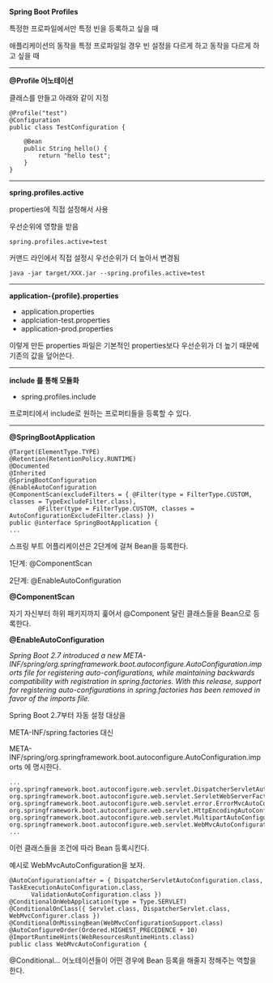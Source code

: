 **Spring Boot Profiles**

특정한 프로파일에서만 특정 빈을 등록하고 싶을 때

애플리케이션의 동작을 특정 프로파일일 경우 빈 설정을 다르게 하고 동작을 다르게 하고 싶을 때

---

**@Profile 어노테이션**

클래스를 만들고 아래와 같이 지정

```
@Profile("test")
@Configuration
public class TestConfiguration {

    @Bean
    public String hello() {
        return "hello test";
    }
}
```

---

**spring.profiles.active**

properties에 직접 설정해서 사용

우선순위에 영향을 받음

```
spring.profiles.active=test
```

커맨드 라인에서 직접 설정시 우선순위가 더 높아서 변경됨

```
java -jar target/XXX.jar --spring.profiles.active=test
```

---

**application-{profile}.properties**

-   application.properties
-   applciation-test.properties
-   application-prod.properties

이렇게 만든 properties 파일은 기본적인 properties보다 우선순위가 더 높기 때문에 기존의 값을 덮어쓴다.

---

**include 를 통해 모듈화**

-   spring.profiles.include

프로퍼티에서 include로 원하는 프로퍼티들을 등록할 수 있다.

---



**@SpringBootApplication**

```
@Target(ElementType.TYPE)
@Retention(RetentionPolicy.RUNTIME)
@Documented
@Inherited
@SpringBootConfiguration
@EnableAutoConfiguration
@ComponentScan(excludeFilters = { @Filter(type = FilterType.CUSTOM, classes = TypeExcludeFilter.class),
        @Filter(type = FilterType.CUSTOM, classes = AutoConfigurationExcludeFilter.class) })
public @interface SpringBootApplication {
...
```

스프링 부트 어플리케이션은 2단계에 걸쳐 Bean을 등록한다.

1단계: @ComponentScan

2단계: @EnableAutoConfiguration

**@ComponentScan**

자기 자신부터 하위 패키지까지 훑어서 @Component 달린 클래스들을 Bean으로 등록한다.

**@EnableAutoConfiguration**

_Spring Boot 2.7 introduced a new META-INF/spring/org.springframework.boot.autoconfigure.AutoConfiguration.imports file for registering auto-configurations, while maintaining backwards compatibility with registration in spring.factories. With this release, support for registering auto-configurations in spring.factories has been removed in favor of the imports file._

Spring Boot 2.7부터 자동 설정 대상을

META-INF/spring.factories 대신

META-INF/spring/org.springframework.boot.autoconfigure.AutoConfiguration.imports 에 명시한다.

```
...
org.springframework.boot.autoconfigure.web.servlet.DispatcherServletAutoConfiguration
org.springframework.boot.autoconfigure.web.servlet.ServletWebServerFactoryAutoConfiguration
org.springframework.boot.autoconfigure.web.servlet.error.ErrorMvcAutoConfiguration
org.springframework.boot.autoconfigure.web.servlet.HttpEncodingAutoConfiguration
org.springframework.boot.autoconfigure.web.servlet.MultipartAutoConfiguration
org.springframework.boot.autoconfigure.web.servlet.WebMvcAutoConfiguration
...
```

이런 클래스들을 조건에 따라 Bean 등록시킨다.

예시로 WebMvcAutoConfiguration을 보자.

```
@AutoConfiguration(after = { DispatcherServletAutoConfiguration.class, TaskExecutionAutoConfiguration.class,
      ValidationAutoConfiguration.class })
@ConditionalOnWebApplication(type = Type.SERVLET)
@ConditionalOnClass({ Servlet.class, DispatcherServlet.class, WebMvcConfigurer.class })
@ConditionalOnMissingBean(WebMvcConfigurationSupport.class)
@AutoConfigureOrder(Ordered.HIGHEST_PRECEDENCE + 10)
@ImportRuntimeHints(WebResourcesRuntimeHints.class)
public class WebMvcAutoConfiguration {
```

@Conditional... 어노테이션들이 어떤 경우에 Bean 등록을 해줄지 정해주는 역할을 한다.
